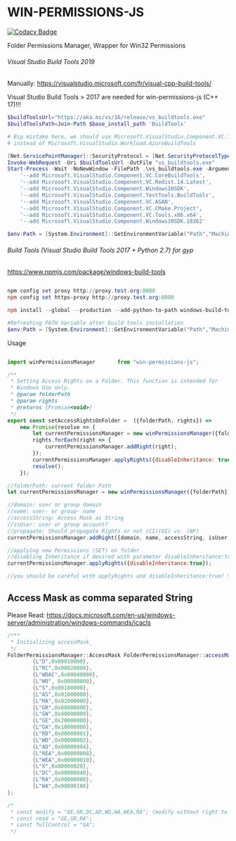 # WIN-PERMISSIONS-JS

[![Codacy Badge](https://api.codacy.com/project/badge/Grade/d940d6d2301b41ca8894582696618d91)](https://app.codacy.com/gh/UBitSandBox/WIN-PERMISSIONS-JS?utm_source=github.com&utm_medium=referral&utm_content=UBitSandBox/WIN-PERMISSIONS-JS&utm_campaign=Badge_Grade_Dashboard)

Folder Permissions Manager, Wrapper for Win32 Permissions

###### Visual Studio Build Tools 2019

Manually: https://visualstudio.microsoft.com/fr/visual-cpp-build-tools/

Visual Studio Build Tools > 2017 are needed for win-permissions-js (C++ 17)!!!

```powershell
$buildToolsUrl="https://aka.ms/vs/16/release/vs_buildtools.exe"
$buildToolsPath=Join-Path $base_install_path 'BuildTools'

# Big mistake here, we should use Microsoft.VisualStudio.Component.VC.Tools.x86.x64 and Microsoft.VisualStudio.Component.VC.v141.x86.x64
# instead of Microsoft.VisualStudio.Workload.AzureBuildTools

[Net.ServicePointManager]::SecurityProtocol = [Net.SecurityProtocolType]::Tls12
Invoke-WebRequest -Uri $buildToolsUrl -OutFile "vs_buildtools.exe"
Start-Process -Wait -NoNewWindow -FilePath .\vs_buildtools.exe -ArgumentList '--quiet', '--wait', '--norestart', '--nocache', $('--installPath {0}' -f $buildToolsPath),
    '--add Microsoft.VisualStudio.Component.VC.CoreBuildTools',
    '--add Microsoft.VisualStudio.Component.VC.Redist.14.Latest',
    '--add Microsoft.VisualStudio.Component.Windows10SDK',
    '--add Microsoft.VisualStudio.Component.TestTools.BuildTools',
    '--add Microsoft.VisualStudio.Component.VC.ASAN',
    '--add Microsoft.VisualStudio.Component.VC.CMake.Project',
    '--add Microsoft.VisualStudio.Component.VC.Tools.x86.x64',
    '--add Microsoft.VisualStudio.Component.Windows10SDK.18362'

$env:Path = [System.Environment]::GetEnvironmentVariable("Path","Machine") + ";" + [System.Environment]::GetEnvironmentVariable("Path","User")

```
###### Build Tools (Visual Studio Build Tools 2017 + Python 2.7) for gyp

https://www.npmjs.com/package/windows-build-tools

```powershell

npm config set proxy http://proxy.test.org:8080
npm config set https-proxy http://proxy.test.org:8080

npm install --global --production --add-python-to-path windows-build-tools

#Refreshing PATH Variable after build tools installation
$env:Path = [System.Environment]::GetEnvironmentVariable("Path","Machine") + ";" + [System.Environment]::GetEnvironmentVariable("Path","User")
```
Usage
```javascript

import winPermissionsManager       from "win-permissions-js";

/**
 * Setting Access Rights on a Folder. This function is intended for
 * Windows Use only.
 * @param folderPath
 * @param rights
 * @returns {Promise<void>}
 */
export const setAccessRightsOnFolder =  ({folderPath, rights}) =>
    new Promise(resolve => {
        let currentPermissionsManager = new winPermissionsManager({folderPath});
        rights.forEach(right => {
            currentPermissionsManager.addRight(right);
        });
        currentPermissionsManager.applyRights({disableInheritance: true});
        resolve();
    });

```

```javascript
//folderPath: current folder Path
let currentPermissionsManager = new winPermissionsManager({folderPath});

//domain: user or group domain
//name: user- or group- name
//accessString: Access Mask as String
//isUser: user or group account?
//propagate: Should propagate Rights or not (CI)(OI) vs. (NP)
currentPermissionsManager.addRight({domain, name, accessString, isUser, propagate});

//applying new Permissions (SET) on folder
//disabling Inheritance if desired with parameter disableInheritance:true
currentPermissionsManager.applyRights({disableInheritance:true});

//you should be careful with applyRights and disableInheritance:true! You could end up resetting the Folder Rights

```

## Access Mask as comma separated String
Please Read: https://docs.microsoft.com/en-us/windows-server/administration/windows-commands/icacls

```c++
/***
 * Initializing accessMask_
 */
FolderPermissionsManager::AccessMask FolderPermissionsManager::accessMask_ = {
        {L"D",0x00010000},
        {L"RC",0x00020000},
        {L"WDAC",0x00040000},
        {L"WO", 0x00080000},
        {L"S",0x00100000},
        {L"AS",0x01000000},
        {L"MA",0x02000000},
        {L"GR",0x80000000},
        {L"GW",0x40000000},
        {L"GE",0x20000000},
        {L"GA",0x10000000},
        {L"RD",0x00000001},
        {L"WD",0x00000002},
        {L"AD",0x00000004},
        {L"REA",0x00000008},
        {L"WEA",0x00000010},
        {L"X",0x00000020},
        {L"DC",0x00000040},
        {L"RA",0x00000080},
        {L"WA",0x00000100}
};

/*
 * const modify = "GE,GR,DC,AD,WD,WA,WEA,RA"; (modify without right to delete current folder, only sub folders)
 * const read = "GE,GR,RA"; 
 * const fullControl = "GA";
 */
```
